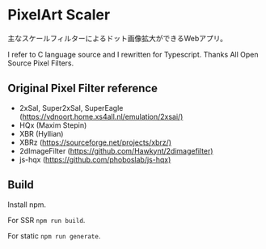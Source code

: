 # PixelArt Scaler

主なスケールフィルターによるドット画像拡大ができるWebアプリ。

I refer to C language source and I rewritten for Typescript.
Thanks All Open Source Pixel Filters.

## Original Pixel Filter reference

+ 2xSaI, Super2xSaI, SuperEagle (<https://vdnoort.home.xs4all.nl/emulation/2xsai/)>
+ HQx (Maxim Stepin)
+ XBR (Hyllian)
+ XBRz (<https://sourceforge.net/projects/xbrz/)>
+ 2dImageFilter (<https://github.com/Hawkynt/2dimagefilter)>
+ js-hqx (<https://github.com/phoboslab/js-hqx)>

## Build

Install npm.

For SSR `npm run build`.

For static `npm run generate`.
